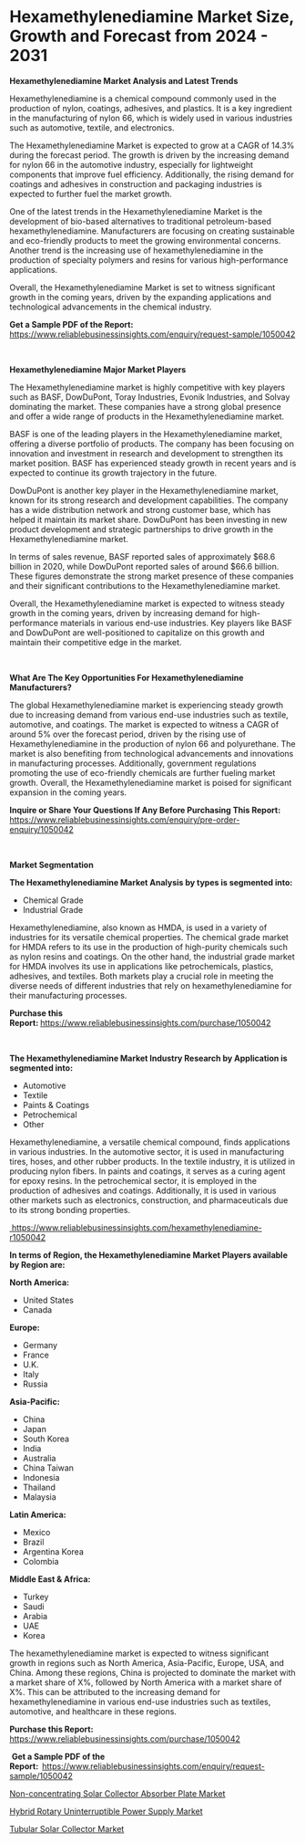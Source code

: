 <p><h1>Hexamethylenediamine Market Size, Growth and Forecast from 2024 - 2031</h1></p><p><strong>Hexamethylenediamine Market Analysis and Latest Trends</strong></p>
<p><p>Hexamethylenediamine is a chemical compound commonly used in the production of nylon, coatings, adhesives, and plastics. It is a key ingredient in the manufacturing of nylon 66, which is widely used in various industries such as automotive, textile, and electronics.</p><p>The Hexamethylenediamine Market is expected to grow at a CAGR of 14.3% during the forecast period. The growth is driven by the increasing demand for nylon 66 in the automotive industry, especially for lightweight components that improve fuel efficiency. Additionally, the rising demand for coatings and adhesives in construction and packaging industries is expected to further fuel the market growth.</p><p>One of the latest trends in the Hexamethylenediamine Market is the development of bio-based alternatives to traditional petroleum-based hexamethylenediamine. Manufacturers are focusing on creating sustainable and eco-friendly products to meet the growing environmental concerns. Another trend is the increasing use of hexamethylenediamine in the production of specialty polymers and resins for various high-performance applications.</p><p>Overall, the Hexamethylenediamine Market is set to witness significant growth in the coming years, driven by the expanding applications and technological advancements in the chemical industry.</p></p>
<p><strong>Get a Sample PDF of the Report:&nbsp;</strong> <a href="https://www.reliablebusinessinsights.com/enquiry/request-sample/1050042">https://www.reliablebusinessinsights.com/enquiry/request-sample/1050042</a></p>
<p>&nbsp;</p>
<p><strong>Hexamethylenediamine Major Market Players</strong></p>
<p><p>The Hexamethylenediamine market is highly competitive with key players such as BASF, DowDuPont, Toray Industries, Evonik Industries, and Solvay dominating the market. These companies have a strong global presence and offer a wide range of products in the Hexamethylenediamine market.</p><p>BASF is one of the leading players in the Hexamethylenediamine market, offering a diverse portfolio of products. The company has been focusing on innovation and investment in research and development to strengthen its market position. BASF has experienced steady growth in recent years and is expected to continue its growth trajectory in the future.</p><p>DowDuPont is another key player in the Hexamethylenediamine market, known for its strong research and development capabilities. The company has a wide distribution network and strong customer base, which has helped it maintain its market share. DowDuPont has been investing in new product development and strategic partnerships to drive growth in the Hexamethylenediamine market.</p><p>In terms of sales revenue, BASF reported sales of approximately $68.6 billion in 2020, while DowDuPont reported sales of around $66.6 billion. These figures demonstrate the strong market presence of these companies and their significant contributions to the Hexamethylenediamine market.</p><p>Overall, the Hexamethylenediamine market is expected to witness steady growth in the coming years, driven by increasing demand for high-performance materials in various end-use industries. Key players like BASF and DowDuPont are well-positioned to capitalize on this growth and maintain their competitive edge in the market.</p></p>
<p>&nbsp;</p>
<p><strong>What Are The Key Opportunities For Hexamethylenediamine Manufacturers?</strong></p>
<p><p>The global Hexamethylenediamine market is experiencing steady growth due to increasing demand from various end-use industries such as textile, automotive, and coatings. The market is expected to witness a CAGR of around 5% over the forecast period, driven by the rising use of Hexamethylenediamine in the production of nylon 66 and polyurethane. The market is also benefiting from technological advancements and innovations in manufacturing processes. Additionally, government regulations promoting the use of eco-friendly chemicals are further fueling market growth. Overall, the Hexamethylenediamine market is poised for significant expansion in the coming years.</p></p>
<p><strong>Inquire or Share Your Questions If Any Before Purchasing This Report:</strong> <a href="https://www.reliablebusinessinsights.com/enquiry/pre-order-enquiry/1050042">https://www.reliablebusinessinsights.com/enquiry/pre-order-enquiry/1050042</a></p>
<p>&nbsp;</p>
<p><strong>Market Segmentation</strong></p>
<p><strong>The Hexamethylenediamine Market Analysis by types is segmented into:</strong></p>
<p><ul><li>Chemical Grade</li><li>Industrial Grade</li></ul></p>
<p><p>Hexamethylenediamine, also known as HMDA, is used in a variety of industries for its versatile chemical properties. The chemical grade market for HMDA refers to its use in the production of high-purity chemicals such as nylon resins and coatings. On the other hand, the industrial grade market for HMDA involves its use in applications like petrochemicals, plastics, adhesives, and textiles. Both markets play a crucial role in meeting the diverse needs of different industries that rely on hexamethylenediamine for their manufacturing processes.</p></p>
<p><strong>Purchase this Report:&nbsp;</strong><a href="https://www.reliablebusinessinsights.com/purchase/1050042">https://www.reliablebusinessinsights.com/purchase/1050042</a></p>
<p>&nbsp;</p>
<p><strong>The Hexamethylenediamine Market Industry Research by Application is segmented into:</strong></p>
<p><ul><li>Automotive</li><li>Textile</li><li>Paints & Coatings</li><li>Petrochemical</li><li>Other</li></ul></p>
<p><p>Hexamethylenediamine, a versatile chemical compound, finds applications in various industries. In the automotive sector, it is used in manufacturing tires, hoses, and other rubber products. In the textile industry, it is utilized in producing nylon fibers. In paints and coatings, it serves as a curing agent for epoxy resins. In the petrochemical sector, it is employed in the production of adhesives and coatings. Additionally, it is used in various other markets such as electronics, construction, and pharmaceuticals due to its strong bonding properties.</p></p>
<p><a href="https://www.reliablebusinessinsights.com/hexamethylenediamine-r1050042">&nbsp;https://www.reliablebusinessinsights.com/hexamethylenediamine-r1050042</a></p>
<p><strong>In terms of Region, the Hexamethylenediamine Market Players available by Region are:</strong></p>
<p>
    <p> <strong> North America: </strong>
        <ul>
            <li>United States</li>
            <li>Canada</li>
        </ul>
        </p> 
    <p> <strong> Europe: </strong>
        <ul>
            <li>Germany</li>
            <li>France</li>
            <li>U.K.</li>
            <li>Italy</li>
            <li>Russia</li>
        </ul>
        </p> 
    <p> <strong> Asia-Pacific: </strong>
        <ul>
            <li>China</li>
            <li>Japan</li>
            <li>South Korea</li>
            <li>India</li>
            <li>Australia</li>
            <li>China Taiwan</li>
            <li>Indonesia</li>
            <li>Thailand</li>
            <li>Malaysia</li>
        </ul>
        </p> 
    <p> <strong> Latin America: </strong>
        <ul>
            <li>Mexico</li>
            <li>Brazil</li>
            <li>Argentina Korea</li>
            <li>Colombia</li>
        </ul>
        </p> 
    <p> <strong> Middle East & Africa: </strong>
        <ul>
            <li>Turkey</li>
            <li>Saudi</li>
            <li>Arabia</li>
            <li>UAE</li>
            <li>Korea</li>
        </ul>
    </p>
    </p>
<p><p>The hexamethylenediamine market is expected to witness significant growth in regions such as North America, Asia-Pacific, Europe, USA, and China. Among these regions, China is projected to dominate the market with a market share of X%, followed by North America with a market share of X%. This can be attributed to the increasing demand for hexamethylenediamine in various end-use industries such as textiles, automotive, and healthcare in these regions.</p></p>
<p><strong>Purchase this Report: </strong><a href="https://www.reliablebusinessinsights.com/purchase/1050042">https://www.reliablebusinessinsights.com/purchase/1050042</a></p>
<p>&nbsp;<strong>Get a Sample PDF of the Report:&nbsp;&nbsp;</strong><a href="https://www.reliablebusinessinsights.com/enquiry/request-sample/1050042">https://www.reliablebusinessinsights.com/enquiry/request-sample/1050042</a></p>
<p><strong></strong></p>
<p><p><a href="https://github.com/dianemacle6776/Market-Research-Report-List-1/blob/main/non-concentrating-solar-collector-absorber-plate-market.md">Non-concentrating Solar Collector Absorber Plate Market</a></p><p><a href="https://github.com/DaveBlock08/Market-Research-Report-List-1/blob/main/hybrid-rotary-uninterruptible-power-supply-market.md">Hybrid Rotary Uninterruptible Power Supply Market</a></p><p><a href="https://github.com/sarabits412/Market-Research-Report-List-1/blob/main/tubular-solar-collector-market.md">Tubular Solar Collector Market</a></p></p>